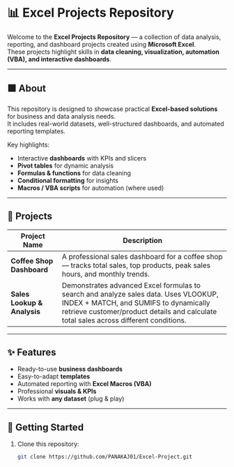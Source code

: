 # 📊 Excel Projects Repository

Welcome to the **Excel Projects Repository** — a collection of data analysis, reporting, and dashboard projects created using **Microsoft Excel**.  
These projects highlight skills in **data cleaning, visualization, automation (VBA), and interactive dashboards**.

---

## 🟩 About

This repository is designed to showcase practical **Excel-based solutions** for business and data analysis needs.  
It includes real-world datasets, well-structured dashboards, and automated reporting templates.

Key highlights:
- Interactive **dashboards** with KPIs and slicers
- **Pivot tables** for dynamic analysis
- **Formulas & functions** for data cleaning
- **Conditional formatting** for insights
- **Macros / VBA scripts** for automation (where used)

---

## 📂 Projects

| Project Name             | Description |
|---------------------------|-------------|
| **Coffee Shop Dashboard** | A professional sales dashboard for a coffee shop — tracks total sales, top products, peak sales hours, and monthly trends. |
| **Sales Lookup & Analysis** | Demonstrates advanced Excel formulas to search and analyze sales data. Uses VLOOKUP, INDEX + MATCH, and SUMIFS to dynamically retrieve customer/product details and calculate total sales across different conditions. |  

---

## ✨ Features

- Ready-to-use **business dashboards**
- Easy-to-adapt **templates**
- Automated reporting with **Excel Macros (VBA)**
- Professional **visuals & KPIs**
- Works with **any dataset** (plug & play)

---

## 🚀 Getting Started

1. Clone this repository:
   ```bash
   git clone https://github.com/PANAKAJ01/Excel-Project.git
